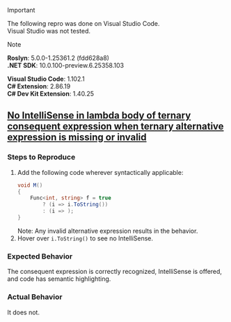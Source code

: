 > [!IMPORTANT]  
> The following repro was done on Visual Studio Code.  
> Visual Studio was not tested.  

> [!NOTE]  
> **Roslyn**: 5.0.0-1.25361.2 (fdd628a8)  
> **.NET SDK**: 10.0.100-preview.6.25358.103  
>  
> **Visual Studio Code**: 1.102.1  
> **C# Extension**: 2.86.19  
> **C# Dev Kit Extension**: 1.40.25  

## [No IntelliSense in lambda body of ternary consequent expression when ternary alternative expression is missing or invalid](https://github.com/dotnet/roslyn/issues/79443)

### Steps to Reproduce

1. Add the following code wherever syntactically applicable:
    ```cs
    void M()
    {
        Func<int, string> f = true
            ? (i => i.ToString())
            : (i => );
    }
    ```
    Note: Any invalid alternative expression results in the behavior.
2. Hover over `i.ToString()` to see no IntelliSense.

### Expected Behavior

The consequent expression is correctly recognized, IntelliSense is offered, and code has semantic highlighting.

### Actual Behavior

It does not.
